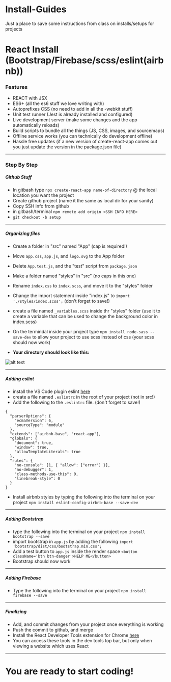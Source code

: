 # Install-Guides
Just a place to save some instructions from class on installs/setups for projects

# React Install (Bootstrap/Firebase/scss/eslint(airbnb))
### Features
* REACT with JSX
* ES6+ (all the es6 stuff we love writing with)
* Autoprefixes CSS (no need to add in all the -webkit stuff)
* Unit test runner (Jest is already installed and configured)
* Live development server (make some changes and the app automatically reloads)
* Build scripts to bundle all the things (JS, CSS, images, and sourcemaps)
* Offline service works (you can technically do development offline)
* Hassle free updates (if a new version of create-react-app comes out you just update the version in the package.json file)
---
### Step By Step
##### Github Stuff
* In gitbash type ` npx create-react-app name-of-directory ` @ the local location you want the project
* Create github project (name it the same as local dir for your sanity)
* Copy SSH info from github
* in gitbash/terminal `npm remote add origin <SSH INFO HERE>`
* `git checkout -b setup`
---
##### Organizing files
* Create a folder in "src" named "App" (cap is required!)
* Move `app.css`, `app.js`, and `logo.svg` to the App folder
* Delete `App.test.js`, and the "test" script from `package.json`
* Make a folder named "styles" in "src" (no caps in this one)
* Rename `index.css` to `index.scss`, and move it to the "styles" folder
* Change the import statement inside "index.js" to `import './styles/index.scss';` (don't forget to save!)
* create a file named `_variables.scss` inside thr "styles" folder (use it to create a variable that can be used to change the background color in index.scss)
* On the termindal inside your project type `npm install node-sass --save-dev` to allow your project to use scss instead of css (your scss should now work)

* **Your directory should look like this:**


![alt text][example]

[example]: https://raw.githubusercontent.com/nss-nightclass-projects/Night-Class-Resources/master/book-4-react/images/setup_scss.png "Directory Example"

---
##### Adding eslint
* install the VS Code plugin eslint [here](https://marketplace.visualstudio.com/items?itemName=dbaeumer.vscode-eslint)
* create a file named `.eslintrc` in the root of your project (not in src!)
* Add the following to the `.eslintrc` file. (don't forget to save!)
```
{
  "parserOptions": {
    "ecmaVersion": 6,
    "sourceType": "module"
  },
  "extends": ["airbnb-base", "react-app"],
  "globals": {
    "document": true,
    "window": true,
    "allowTemplateLiterals": true
  },
  "rules": {
    "no-console": [1, { "allow": ["error"] }],
    "no-debugger": 1,
    "class-methods-use-this": 0,
    "linebreak-style": 0 
  }
}
```
* Install airbnb styles by typing the following into the terminal on your project `npm install eslint-config-airbnb-base --save-dev`
---
##### Adding Bootstrap
* type the following into the terminal on your project `npm install bootstrap --save`
* import bootstrap in `app.js` by adding the following `import 'bootstrap/dist/css/bootstrap.min.css';`
* Add a test button to `app.js` inside the render space `<button className='btn btn-danger'>HELP ME</button>`
* Bootstrap should now work
---
##### Adding Firebase
* Type the following into the terminal on your project `npm install firebase --save`
---
##### Finalizing
* Add, and commit changes from your project once everything is working
* Push the commit to github, and merge
* Install the React Developer Tools extension for Chrome [here](https://chrome.google.com/webstore/detail/react-developer-tools/fmkadmapgofadopljbjfkapdkoienihi?hl=en)
* You can access these tools in the dev tools top bar, but only when viewing a website which uses React
---
# You are ready to start coding!
